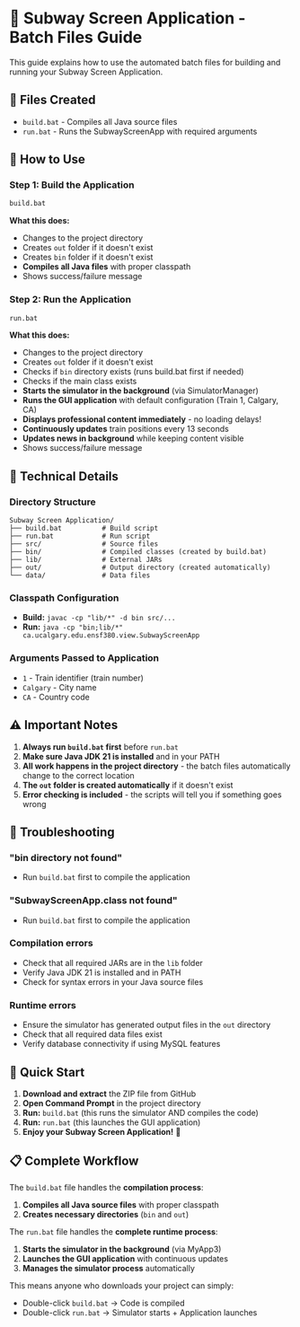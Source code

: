 # 🚆 Subway Screen Application - Batch Files Guide

This guide explains how to use the automated batch files for building and running your Subway Screen Application.

## 📁 Files Created

- `build.bat` - Compiles all Java source files
- `run.bat` - Runs the SubwayScreenApp with required arguments

## 🚀 How to Use

### Step 1: Build the Application
```cmd
build.bat
```

**What this does:**
- Changes to the project directory
- Creates `out` folder if it doesn't exist
- Creates `bin` folder if it doesn't exist
- **Compiles all Java files** with proper classpath
- Shows success/failure message

### Step 2: Run the Application
```cmd
run.bat
```

**What this does:**
- Changes to the project directory
- Creates `out` folder if it doesn't exist
- Checks if `bin` directory exists (runs build.bat first if needed)
- Checks if the main class exists
- **Starts the simulator in the background** (via SimulatorManager)
- **Runs the GUI application** with default configuration (Train 1, Calgary, CA)
- **Displays professional content immediately** - no loading delays!
- **Continuously updates** train positions every 13 seconds
- **Updates news in background** while keeping content visible
- Shows success/failure message

## 🔧 Technical Details

### Directory Structure
```
Subway Screen Application/
├── build.bat          # Build script
├── run.bat            # Run script
├── src/               # Source files
├── bin/               # Compiled classes (created by build.bat)
├── lib/               # External JARs
├── out/               # Output directory (created automatically)
└── data/              # Data files
```

### Classpath Configuration
- **Build:** `javac -cp "lib/*" -d bin src/...`
- **Run:** `java -cp "bin;lib/*" ca.ucalgary.edu.ensf380.view.SubwayScreenApp`

### Arguments Passed to Application
- `1` - Train identifier (train number)
- `Calgary` - City name
- `CA` - Country code

## ⚠️ Important Notes

1. **Always run `build.bat` first** before `run.bat`
2. **Make sure Java JDK 21 is installed** and in your PATH
3. **All work happens in the project directory** - the batch files automatically change to the correct location
4. **The `out` folder is created automatically** if it doesn't exist
5. **Error checking is included** - the scripts will tell you if something goes wrong

## 🐛 Troubleshooting

### "bin directory not found"
- Run `build.bat` first to compile the application

### "SubwayScreenApp.class not found"
- Run `build.bat` first to compile the application

### Compilation errors
- Check that all required JARs are in the `lib` folder
- Verify Java JDK 21 is installed and in PATH
- Check for syntax errors in your Java source files

### Runtime errors
- Ensure the simulator has generated output files in the `out` directory
- Check that all required data files exist
- Verify database connectivity if using MySQL features

## 🎯 Quick Start

1. **Download and extract** the ZIP file from GitHub
2. **Open Command Prompt** in the project directory
3. **Run:** `build.bat` (this runs the simulator AND compiles the code)
4. **Run:** `run.bat` (this launches the GUI application)
5. **Enjoy your Subway Screen Application!** 🚆

## 📋 Complete Workflow

The `build.bat` file handles the **compilation process**:

1. **Compiles all Java source files** with proper classpath
2. **Creates necessary directories** (`bin` and `out`)

The `run.bat` file handles the **complete runtime process**:

1. **Starts the simulator in the background** (via MyApp3)
2. **Launches the GUI application** with continuous updates
3. **Manages the simulator process** automatically

This means anyone who downloads your project can simply:
- Double-click `build.bat` → Code is compiled
- Double-click `run.bat` → Simulator starts + Application launches 